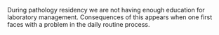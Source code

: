 During pathology residency we are not having enough education for laboratory management. Consequences of this appears when one first faces with a problem in the daily routine process. 

